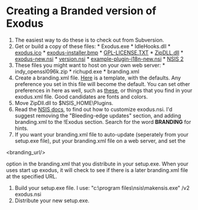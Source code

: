 # Creating a Branded version of Exodus #

  1. The easiest way to do these is to check out from Subversion.
  1. Get or build a copy of these files:
    * Exodus.exe
    * IdleHooks.dll
    * [exodus.ico](http://exodus.googlecode.com/svn/trunk/exodus/exodus.ico)
    * [exodus-installer.bmp](http://exodus.googlecode.com/svn/trunk/exodus/exodus-installer.bmp)
    * [GPL-LICENSE.TXT](http://exodus.googlecode.com/svn/trunk/exodus/GPL-LICENSE.TXT)
    * [ZipDLL.dll](http://exodus.googlecode.com/svn/trunk/redist/ZipDLL.dll)
    * [exodus-new.nsi](http://exodus.googlecode.com/svn/trunk/exodus/exodus-new.nsi)
    * [version.nsi](http://exodus.googlecode.com/svn/trunk/exodus/version.nsi)
    * [example-plugin-i18n-new.nsi](http://exodus.googlecode.com/svn/trunk/exodus/plugins/example-plugin-i18n-new.nsi)
    * [NSIS 2](http://sourceforge.net/project/showfiles.php?group_id=22049)
  1. These files you might want to host on your own web server:
    * indy\_openssl096k.zip
    * richupd.exe
    * branding.xml
  1. Create a branding.xml file.  [Here](http://exodus.googlecode.com/svn/trunk/exodus/branding_defaults.xml) is a template, with the defaults.  Any preference you set in this file will become the default.  You can set other preferences in here as well, such as [these](http://exodus.googlecode.com/svn/trunk/exodus/defaults.xml), or things that you find in your exodus.xml file.  Good candidates are fonts and colors.
  1. Move ZipDll.dll to $NSIS\_HOME\Plugins.
  1. Read the [NSIS docs](http://nsis.sourceforge.net/Docs/), to find out how to customize exodus.nsi.  I'd suggest removing the "Bleeding-edge updates" section, and adding branding.xml to the !Exodus section. Search for the word **BRANDING** for hints.
  1. If you want your branding.xml file to auto-update (seperately from your setup.exe file), put your branding.xml file on a web server, and set the 

<branding\_url/>

 option in the branding.xml that you distribute in your setup.exe. When your uses start up exodus, it will check to see if there is a later branding.xml file at the specified URL.
  1. Build your setup.exe file.  I use: "c:\program files\nsis\makensis.exe" /v2 exodus.nsi
  1. Distribute your new setup.exe.